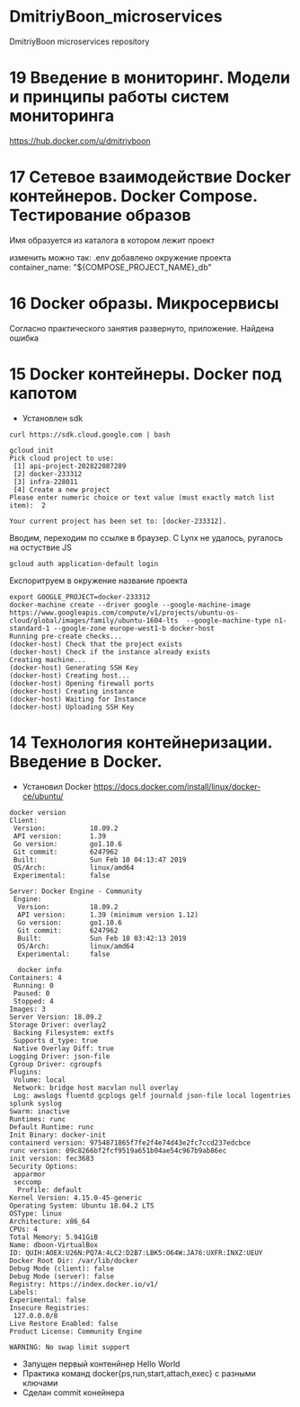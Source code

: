 # DmitriyBoon_microservices
DmitriyBoon microservices repository

# 19 Введение в мониторинг. Модели и принципы работы систем мониторинга

https://hub.docker.com/u/dmitriyboon

# 17 Сетевое взаимодействие Docker контейнеров. Docker Compose. Тестирование образов

Имя образуется из каталога в котором лежит проект

изменить можно так:
.env добавлено окружение проекта
container_name: "${COMPOSE_PROJECT_NAME}_db" 


# 16 Docker образы. Микросервисы

Согласно практического занятия развернуто, приложение.
Найдена ошибка


# 15 Docker контейнеры. Docker под капотом
- Установлен sdk
```
curl https://sdk.cloud.google.com | bash
```
```
gcloud init
Pick cloud project to use: 
 [1] api-project-202822087289
 [2] docker-233312
 [3] infra-228011
 [4] Create a new project
Please enter numeric choice or text value (must exactly match list 
item):  2

Your current project has been set to: [docker-233312].
```
Вводим, переходим по ссылке в браузер.  С Lynx не удалось, ругалось на остуствие JS
```
gcloud auth application-default login
```
Експоритруем в окружение название проекта
```
export GOOGLE_PROJECT=docker-233312
docker-machine create --driver google --google-machine-image https://www.googleapis.com/compute/v1/projects/ubuntu-os-cloud/global/images/family/ubuntu-1604-lts  --google-machine-type n1-standard-1 --google-zone europe-west1-b docker-host
Running pre-create checks...
(docker-host) Check that the project exists
(docker-host) Check if the instance already exists
Creating machine...
(docker-host) Generating SSH Key
(docker-host) Creating host...
(docker-host) Opening firewall ports
(docker-host) Creating instance
(docker-host) Waiting for Instance
(docker-host) Uploading SSH Key
```

#  14 Технология контейнеризации. Введение в Docker.
- Установил Docker https://docs.docker.com/install/linux/docker-ce/ubuntu/
```
docker version
Client:
 Version:           18.09.2
 API version:       1.39
 Go version:        go1.10.6
 Git commit:        6247962
 Built:             Sun Feb 10 04:13:47 2019
 OS/Arch:           linux/amd64
 Experimental:      false

Server: Docker Engine - Community
 Engine:
  Version:          18.09.2
  API version:      1.39 (minimum version 1.12)
  Go version:       go1.10.6
  Git commit:       6247962
  Built:            Sun Feb 10 03:42:13 2019
  OS/Arch:          linux/amd64
  Experimental:     false

  docker info                
Containers: 4
 Running: 0
 Paused: 0
 Stopped: 4
Images: 3
Server Version: 18.09.2
Storage Driver: overlay2
 Backing Filesystem: extfs
 Supports d_type: true
 Native Overlay Diff: true
Logging Driver: json-file
Cgroup Driver: cgroupfs
Plugins:
 Volume: local
 Network: bridge host macvlan null overlay
 Log: awslogs fluentd gcplogs gelf journald json-file local logentries splunk syslog
Swarm: inactive
Runtimes: runc
Default Runtime: runc
Init Binary: docker-init
containerd version: 9754871865f7fe2f4e74d43e2fc7ccd237edcbce
runc version: 09c8266bf2fcf9519a651b04ae54c967b9ab86ec
init version: fec3683
Security Options:
 apparmor
 seccomp
  Profile: default
Kernel Version: 4.15.0-45-generic
Operating System: Ubuntu 18.04.2 LTS
OSType: linux
Architecture: x86_64
CPUs: 4
Total Memory: 5.941GiB
Name: dboon-VirtualBox
ID: QUIH:AOEX:U26N:PQ7A:4LC2:D2B7:LBK5:O64W:JA76:UXFR:INXZ:UEUY
Docker Root Dir: /var/lib/docker
Debug Mode (client): false
Debug Mode (server): false
Registry: https://index.docker.io/v1/
Labels:
Experimental: false
Insecure Registries:
 127.0.0.0/8
Live Restore Enabled: false
Product License: Community Engine

WARNING: No swap limit support

```
- Запущен первый контенйнер Hello World
- Практика команд  docker{ps,run,start,attach,exec} с разными ключами
- Сделан commit конейнера
